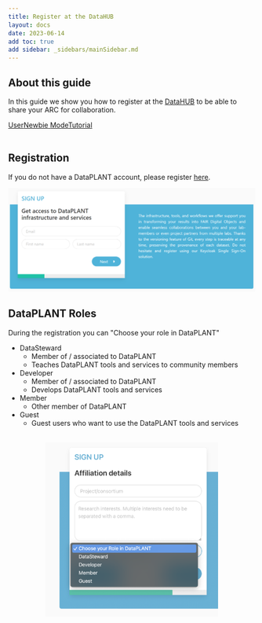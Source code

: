 ```yaml
---
title: Register at the DataHUB
layout: docs
date: 2023-06-14
add toc: true 
add sidebar: _sidebars/mainSidebar.md
---
```


## About this guide

In this guide we show you how to register at the [DataHUB](https://git.nfdi4plants.org/) to be able to share your ARC for collaboration. 

<a href="./index.html">
    <span class="badge-category">User</span><span class="badge-selected" id="badge-newbie">Newbie</span>
    <span class="badge-category">Mode</span><span class="badge-selected" id="badge-tutorial">Tutorial</span>
</a>
<br>
<br>

## Registration

If you do not have a DataPLANT account, please register [here](<https://register.nfdi4plants.org>).

![w:800](./../img/dataplant_registration.png)

<!-- Source to slide(s) -->
<!-- ../../bricks/datahub_registration.md -->

## DataPLANT Roles

During the registration you can "Choose your role in DataPLANT"

- DataSteward
  - Member of / associated to DataPLANT
  - Teaches DataPLANT tools and services to community members
- Developer
  - Member of / associated to DataPLANT
  - Develops DataPLANT tools and services
- Member
  - Other member of DataPLANT
- Guest
  - Guest users who want to use the DataPLANT tools and services

<br>


<img src="./../img/DataPLANT_registration_roles.png" style="width:70%;display: block;margin-left: auto;margin-right: auto;">


<!-- Source to slide(s) -->
<!-- ../../bricks/datahub_registration_role.md -->
